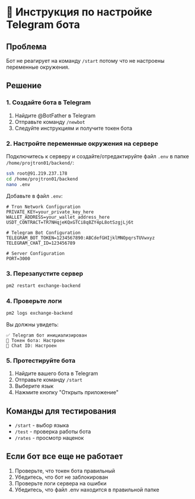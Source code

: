 # 🤖 Инструкция по настройке Telegram бота

## Проблема
Бот не реагирует на команду `/start` потому что не настроены переменные окружения.

## Решение

### 1. Создайте бота в Telegram
1. Найдите @BotFather в Telegram
2. Отправьте команду `/newbot`
3. Следуйте инструкциям и получите токен бота

### 2. Настройте переменные окружения на сервере
Подключитесь к серверу и создайте/отредактируйте файл `.env` в папке `/home/projtron01/backend/`:

```bash
ssh root@91.219.237.178
cd /home/projtron01/backend
nano .env
```

Добавьте в файл `.env`:

```env
# Tron Network Configuration
PRIVATE_KEY=your_private_key_here
WALLET_ADDRESS=your_wallet_address_here
USDT_CONTRACT=TR7NHqjeKQxGTCi8q8ZY4pL8otSzgjLj6t

# Telegram Bot Configuration
TELEGRAM_BOT_TOKEN=1234567890:ABCdefGHIjklMNOpqrsTUVwxyz
TELEGRAM_CHAT_ID=123456789

# Server Configuration
PORT=3000
```

### 3. Перезапустите сервер
```bash
pm2 restart exchange-backend
```

### 4. Проверьте логи
```bash
pm2 logs exchange-backend
```

Вы должны увидеть:
```
✅ Telegram бот инициализирован
🤖 Токен бота: Настроен
📱 Chat ID: Настроен
```

### 5. Протестируйте бота
1. Найдите вашего бота в Telegram
2. Отправьте команду `/start`
3. Выберите язык
4. Нажмите кнопку "Открыть приложение"

## Команды для тестирования
- `/start` - выбор языка
- `/test` - проверка работы бота
- `/rates` - просмотр наценок

## Если бот все еще не работает
1. Проверьте, что токен бота правильный
2. Убедитесь, что бот не заблокирован
3. Проверьте логи сервера на ошибки
4. Убедитесь, что файл .env находится в правильной папке 